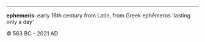 <hr/>

**ephemeris**: early 16th century from Latin, from Greek ephēmeros 'lasting only a day'

&copy; 563 BC - 2021 AD